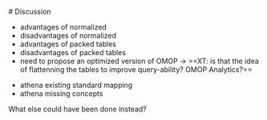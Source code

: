# Discussion

<!-- database modelling -->
- advantages of normalized
- disadvantages of normalized
- advantages of packed tables
- disadvantages of packed tables
- need to propose an optimized version of OMOP -> ==XT: is that the idea of flattenning the tables to improve query-ability? OMOP Analytics?==

<!-- terminology mapping-->
- athena existing standard mapping
- athena missing concepts

What else could have been done instead?

